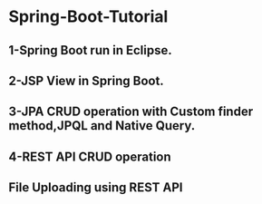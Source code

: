 # Spring-Boot-Tutorial
<h2>1-Spring Boot run in Eclipse.</h2>
<h2>2-JSP View in Spring Boot.</h2>
<h2>3-JPA CRUD operation with Custom finder method,JPQL and Native Query.</h2>
<h2>4-REST API CRUD operation</h2>
<h2>File Uploading using REST API</h2>
